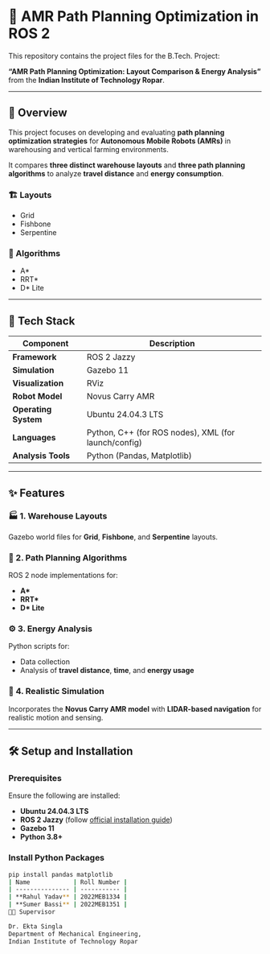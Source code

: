 # 🦾 AMR Path Planning Optimization in ROS 2

This repository contains the project files for the B.Tech. Project:

**“AMR Path Planning Optimization: Layout Comparison & Energy Analysis”**  
from the **Indian Institute of Technology Ropar**.

---

## 📘 Overview

This project focuses on developing and evaluating **path planning optimization strategies** for **Autonomous Mobile Robots (AMRs)** in warehousing and vertical farming environments.

It compares **three distinct warehouse layouts** and **three path planning algorithms** to analyze **travel distance** and **energy consumption**.

### 🏗️ Layouts
- Grid  
- Fishbone  
- Serpentine  

### 🧭 Algorithms
- A*  
- RRT*  
- D* Lite  

---

## 🧰 Tech Stack

| Component | Description |
|------------|-------------|
| **Framework** | ROS 2 Jazzy |
| **Simulation** | Gazebo 11 |
| **Visualization** | RViz |
| **Robot Model** | Novus Carry AMR |
| **Operating System** | Ubuntu 24.04.3 LTS |
| **Languages** | Python, C++ (for ROS nodes), XML (for launch/config) |
| **Analysis Tools** | Python (Pandas, Matplotlib) |

---

## ✨ Features

### 🏭 1. Warehouse Layouts
Gazebo world files for **Grid**, **Fishbone**, and **Serpentine** layouts.

### 🧩 2. Path Planning Algorithms
ROS 2 node implementations for:
- **A\***
- **RRT\***
- **D\* Lite**

### ⚙️ 3. Energy Analysis
Python scripts for:
- Data collection  
- Analysis of **travel distance**, **time**, and **energy usage**

### 🚙 4. Realistic Simulation
Incorporates the **Novus Carry AMR model** with **LIDAR-based navigation** for realistic motion and sensing.

---

## 🛠️ Setup and Installation

### Prerequisites

Ensure the following are installed:

- **Ubuntu 24.04.3 LTS**
- **ROS 2 Jazzy** (follow [official installation guide](https://docs.ros.org/en/jazzy/Installation.html))
- **Gazebo 11**
- **Python 3.8+**

### Install Python Packages
```bash
pip install pandas matplotlib
| Name            | Roll Number |
| --------------- | ----------- |
| **Rahul Yadav** | 2022MEB1334 |
| **Sumer Bassi** | 2022MEB1351 |
🧑‍🏫 Supervisor

Dr. Ekta Singla
Department of Mechanical Engineering,
Indian Institute of Technology Ropar
